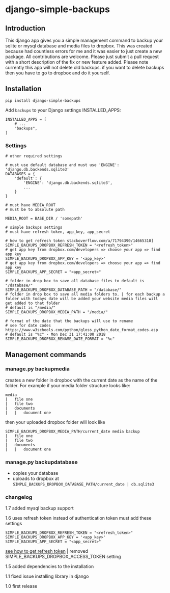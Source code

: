 # django-simple-backups


## Introduction
This django app gives you a simple management command to backup your sqlite or mysql database and media files to dropbox.
This was created because had countless errors for me and it was easier to just create a new package. All contributions are welcome. Please just submit a pull request with a short description of the fix or new feature added. 
Please note currently this app will not delete old backups. if you want to delete backups then you have to go to dropbox and do it yourself.

## Installation

    pip install django-simple-backups

Add `backups` to your Django settings INSTALLED_APPS:

    INSTALLED_APPS = [
        # ...
        "backups",
    ]

### Settings
    # other required settings

    # must use default database and must use 'ENGINE': 'django.db.backends.sqlite3'
    DATABASES = {
        'default': {
            'ENGINE': 'django.db.backends.sqlite3',
            ...
        }
    }

    # must have MEDIA_ROOT
    # must be to absolute path
    
    MEDIA_ROOT = BASE_DIR / 'somepath'

    # simple backups settings
    # must have refresh token, app_key, app_secret

    # how to get refresh token stackoverflow.com/a/71794390/14665310]
    SIMPLE_BACKUPS_DROPBOX_REFRESH_TOKEN = "<refresh_token>"
    # get app key from dropbox.com/developers => choose your app => find app key
    SIMPLE_BACKUPS_DROPBOX_APP_KEY = '<app_key>'
    # get app key from dropbox.com/developers => choose your app => find app key
    SIMPLE_BACKUPS_APP_SECRET = "<app_secret>"

    # folder in drop box to save all database files to default is "/database/"
    SIMPLE_BACKUPS_DROPBOX_DATABASE_PATH = "/database/"
    # folder in drop box to save all media folders to. | for each backup a folder with todays date will be added your website media files will get added to that folder
    # default is "/media/"
    SIMPLE_BACKUPS_DROPBOX_MEDIA_PATH = "/media/"

    # format of the date that the backups will use to rename
    # see for date codes https://www.w3schools.com/python/gloss_python_date_format_codes.asp
    # default is "%c" - Mon Dec 31 17:41:00 2018
    SIMPLE_BACKUPS_DROPBOX_RENAME_DATE_FORMAT = "%c"

## Management commands

### manage.py backupmedia 
creates a new folder in dropbox with the current date as the name of the folder. 
For example if your media folder structure looks like:

    media
    |   file one
    |   file two
    |   documents
    |   |   document one

then your uploaded dropbox folder will look like

    SIMPLE_BACKUPS_DROPBOX_MEDIA_PATH/current_date media backup
    |   file one
    |   file two
    |   documents
    |   |   document one
### manage.py backupdatabase
* copies your database
* uploads to dropbox at `SIMPLE_BACKUPS_DROPBOX_DATABASE_PATH/current_date | db.sqlite3`

### changelog
1.7 added mysql backup support

1.6 uses refresh token instead of authentication token must add these settings
    
    SIMPLE_BACKUPS_DROPBOX_REFRESH_TOKEN = "<refresh_token>"
    SIMPLE_BACKUPS_DROPBOX_APP_KEY = '<app_key>'
    SIMPLE_BACKUPS_APP_SECRET = "<app_secret>"
[see how to get refresh token](https://stackoverflow.com/a/71794390/14665310])
| removed SIMPLE_BACKUPS_DROPBOX_ACCESS_TOKEN setting

1.5 added dependencies to the installation

1.1 fixed issue installing library in django

1.0 first release
